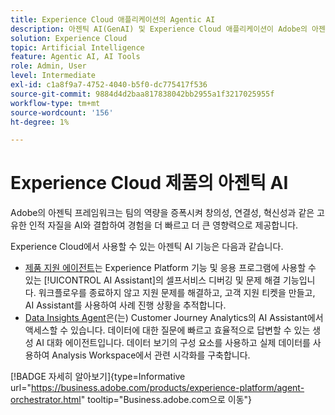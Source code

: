 ```yaml
---
title: Experience Cloud 애플리케이션의 Agentic AI
description: 아젠틱 AI(GenAI) 및 Experience Cloud 애플리케이션이 Adobe의 아젠틱 프레임워크를 사용하는 방법에 대해 알아봅니다.
solution: Experience Cloud
topic: Artificial Intelligence
feature: Agentic AI, AI Tools
role: Admin, User
level: Intermediate
exl-id: c1a8f9a7-4752-4040-b5f0-dc775417f536
source-git-commit: 9884d4d2baa817838042bb2955a1f3217025955f
workflow-type: tm+mt
source-wordcount: '156'
ht-degree: 1%

---
```


# Experience Cloud 제품의 아젠틱 AI

Adobe의 아젠틱 프레임워크는 팀의 역량을 증폭시켜 창의성, 연결성, 혁신성과 같은 고유한 인적 자질을 AI와 결합하여 경험을 더 빠르고 더 큰 영향력으로 제공합니다.

Experience Cloud에서 사용할 수 있는 아젠틱 AI 기능은 다음과 같습니다.

* [제품 지원 에이전트](https://experienceleague.adobe.com/en/docs/experience-platform/ai-assistant/new-features/customer-support)는 Experience Platform 기능 및 응용 프로그램에 사용할 수 있는 [!UICONTROL AI Assistant]의 셀프서비스 디버깅 및 문제 해결 기능입니다. 워크플로우를 종료하지 않고 지원 문제를 해결하고, 고객 지원 티켓을 만들고, AI Assistant를 사용하여 사례 진행 상황을 추적합니다.
* [Data Insights Agent](https://experienceleague.adobe.com/en/docs/analytics-platform/using/cja-overview/cja-b2c-overview/data-analysis-ai)은(는) Customer Journey Analytics의 AI Assistant에서 액세스할 수 있습니다. 데이터에 대한 질문에 빠르고 효율적으로 답변할 수 있는 생성 AI 대화 에이전트입니다. 데이터 보기의 구성 요소를 사용하고 실제 데이터를 사용하여 Analysis Workspace에서 관련 시각화를 구축합니다.

[!BADGE 자세히 알아보기]{type=Informative url="https://business.adobe.com/products/experience-platform/agent-orchestrator.html" tooltip="Business.adobe.com으로 이동"}
